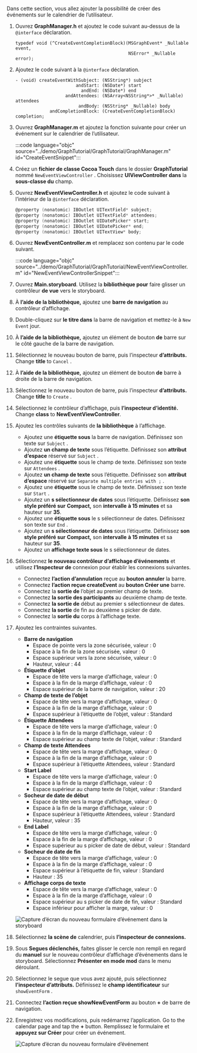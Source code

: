 <!-- markdownlint-disable MD002 MD041 -->

Dans cette section, vous allez ajouter la possibilité de créer des événements sur le calendrier de l’utilisateur.

1. Ouvrez **GraphManager.h** et ajoutez le code suivant au-dessus de la `@interface` déclaration.

    ```objc
    typedef void (^CreateEventCompletionBlock)(MSGraphEvent* _Nullable event,
                                               NSError* _Nullable error);
    ```

1. Ajoutez le code suivant à la `@interface` déclaration.

    ```objc
    - (void) createEventWithSubject: (NSString*) subject
                           andStart: (NSDate*) start
                             andEnd: (NSDate*) end
                       andAttendees: (NSArray<NSString*>* _Nullable) attendees
                            andBody: (NSString* _Nullable) body
                 andCompletionBlock: (CreateEventCompletionBlock) completion;
    ```

1. Ouvrez **GraphManager.m** et ajoutez la fonction suivante pour créer un événement sur le calendrier de l’utilisateur.

    :::code language="objc" source="../demo/GraphTutorial/GraphTutorial/GraphManager.m" id="CreateEventSnippet":::

1. Créez un **fichier de classe Cocoa Touch** dans le dossier **GraphTutorial** nommé `NewEventViewController` . Choisissez **UIViewController dans** la **sous-classe du** champ.
1. Ouvrez **NewEventViewController.h** et ajoutez le code suivant à l’intérieur de la `@interface` déclaration.

    ```objectivec
    @property (nonatomic) IBOutlet UITextField* subject;
    @property (nonatomic) IBOutlet UITextField* attendees;
    @property (nonatomic) IBOutlet UIDatePicker* start;
    @property (nonatomic) IBOutlet UIDatePicker* end;
    @property (nonatomic) IBOutlet UITextView* body;
    ```

1. Ouvrez **NewEventController.m** et remplacez son contenu par le code suivant.

    :::code language="objc" source="../demo/GraphTutorial/GraphTutorial/NewEventViewController.m" id="NewEventViewControllerSnippet":::

1. Ouvrez **Main.storyboard**. Utilisez la **bibliothèque pour** faire glisser un contrôleur **de vue** vers le storyboard.
1. À **l’aide de la bibliothèque,** ajoutez une **barre de navigation** au contrôleur d’affichage.
1. Double-cliquez sur **le titre dans** la barre de navigation et mettez-le à `New Event` jour.
1. À **l’aide de la bibliothèque,** ajoutez un élément de bouton **de** barre sur le côté gauche de la barre de navigation.
1. Sélectionnez le nouveau bouton de barre, puis l’inspecteur **d’attributs.** Change **title** to `Cancel` .
1. À **l’aide de la bibliothèque,** ajoutez un élément de bouton **de** barre à droite de la barre de navigation.
1. Sélectionnez le nouveau bouton de barre, puis l’inspecteur **d’attributs.** Change **title** to `Create` .
1. Sélectionnez le contrôleur d’affichage, puis **l’inspecteur d’identité.** Change **class** to **NewEventViewController**.
1. Ajoutez les contrôles suivants de **la bibliothèque** à l’affichage.

    - Ajoutez une **étiquette sous** la barre de navigation. Définissez son texte sur `Subject` .
    - Ajoutez **un champ de texte** sous l’étiquette. Définissez son **attribut d’espace** réservé sur `Subject` .
    - Ajoutez une **étiquette** sous le champ de texte. Définissez son texte sur `Attendees` .
    - Ajoutez **un champ de texte** sous l’étiquette. Définissez son **attribut d’espace** réservé sur `Separate multiple entries with ;` .
    - Ajoutez une **étiquette** sous le champ de texte. Définissez son texte sur `Start` .
    - Ajoutez un **s sélectionneur de dates** sous l’étiquette. Définissez **son style préféré sur** **Compact,** son **intervalle** **à 15 minutes** et sa hauteur sur **35**.
    - Ajoutez une **étiquette sous** le s sélectionneur de dates. Définissez son texte sur `End` .
    - Ajoutez un **s sélectionneur de dates** sous l’étiquette. Définissez **son style préféré sur** **Compact,** son **intervalle** **à 15 minutes** et sa hauteur sur **35**.
    - Ajoutez un **affichage texte sous** le s sélectionneur de dates.

1. Sélectionnez **le nouveau contrôleur d’affichage d’événements** et utilisez **l’Inspecteur de** connexion pour établir les connexions suivantes.

    - Connectez **l’action d’annulation** reçue au **bouton annuler** la barre.
    - Connectez **l’action reçue createEvent** au **bouton Créer une** barre.
    - Connectez la **sortie de** l’objet au premier champ de texte.
    - Connectez **la sortie des participants** au deuxième champ de texte.
    - Connectez **la sortie de** début au premier s sélectionneur de dates.
    - Connectez **la sortie** de fin au deuxième s picker de date.
    - Connectez la **sortie du** corps à l’affichage texte.

1. Ajoutez les contraintes suivantes.

    - **Barre de navigation**
        - Espace de pointe vers la zone sécurisée, valeur : 0
        - Espace à la fin de la zone sécurisée, valeur : 0
        - Espace supérieur vers la zone sécurisée, valeur : 0
        - Hauteur, valeur : 44
    - **Étiquette d’objet**
        - Espace de tête vers la marge d’affichage, valeur : 0
        - Espace à la fin de la marge d’affichage, valeur : 0
        - Espace supérieur de la barre de navigation, valeur : 20
    - **Champ de texte de l’objet**
        - Espace de tête vers la marge d’affichage, valeur : 0
        - Espace à la fin de la marge d’affichage, valeur : 0
        - Espace supérieur à l’étiquette de l’objet, valeur : Standard
    - **Étiquette Attendees**
        - Espace de tête vers la marge d’affichage, valeur : 0
        - Espace à la fin de la marge d’affichage, valeur : 0
        - Espace supérieur au champ texte de l’objet, valeur : Standard
    - **Champ de texte Attendees**
        - Espace de tête vers la marge d’affichage, valeur : 0
        - Espace à la fin de la marge d’affichage, valeur : 0
        - Espace supérieur à l’étiquette Attendees, valeur : Standard
    - **Start Label**
        - Espace de tête vers la marge d’affichage, valeur : 0
        - Espace à la fin de la marge d’affichage, valeur : 0
        - Espace supérieur au champ texte de l’objet, valeur : Standard
    - **Socheur de date de début**
        - Espace de tête vers la marge d’affichage, valeur : 0
        - Espace à la fin de la marge d’affichage, valeur : 0
        - Espace supérieur à l’étiquette Attendees, valeur : Standard
        - Hauteur, valeur : 35
    - **End Label**
        - Espace de tête vers la marge d’affichage, valeur : 0
        - Espace à la fin de la marge d’affichage, valeur : 0
        - Espace supérieur au s picker de date de début, valeur : Standard
    - **Socheur de date de fin**
        - Espace de tête vers la marge d’affichage, valeur : 0
        - Espace à la fin de la marge d’affichage, valeur : 0
        - Espace supérieur à l’étiquette de fin, valeur : Standard
        - Hauteur : 35
    - **Affichage corps de texte**
        - Espace de tête vers la marge d’affichage, valeur : 0
        - Espace à la fin de la marge d’affichage, valeur : 0
        - Espace supérieur au s picker de date de fin, valeur : Standard
        - Espace inférieur pour afficher la marge, valeur : 0

    ![Capture d’écran du nouveau formulaire d’événement dans la storyboard](images/new-event-form.png)

1. Sélectionnez **la scène de** calendrier, puis **l’inspecteur de connexions.**
1. Sous **Segues déclenchés,** faites glisser le cercle non rempli en regard du **manuel** sur le nouveau contrôleur d’affichage d’événements dans le storyboard.  Sélectionnez **Présenter en mode mod** dans le menu déroulant.
1. Sélectionnez le segue que vous avez ajouté, puis sélectionnez **l’inspecteur d’attributs.** Définissez le **champ identificateur** sur `showEventForm` .
1. Connectez **l’action reçue showNewEventForm** au bouton **+** de barre de navigation.
1. Enregistrez vos modifications, puis redémarrez l’application. Go to the calendar page and tap the **+** button. Remplissez le formulaire et **appuyez sur Créer** pour créer un événement.

    ![Capture d’écran du nouveau formulaire d’événement](images/create-event.png)
